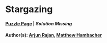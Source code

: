 # Stargazing

#### [Puzzle Page](2.2-p.pdf) | *Solution Missing*
#### Author(s): [Arjun Rajan](../../../../search.html?q=Arjun+Rajan), [Matthew Hambacher](../../../../search.html?q=Matthew+Hambacher)

